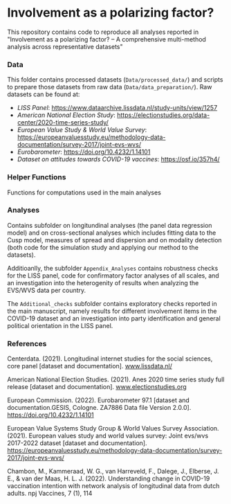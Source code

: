 # Involvement as a polarizing factor? 

This repository contains code to reproduce all analyses reported in "Involvement as a polarizing factor? – A comprehensive multi-method analysis across representative datasets"

### Data 

This folder contains processed datasets (`Data/processed_data/`) and scripts to prepare those datasets from raw data (`Data/data_preparation/`). Raw datasets can be found at: 

- *LISS Panel*: https://www.dataarchive.lissdata.nl/study-units/view/1257
- *American National Election Study*: https://electionstudies.org/data-center/2020-time-series-study/
- *European Value Study & World Value Survey*: https://europeanvaluesstudy.eu/methodology-data-documentation/survey-2017/joint-evs-wvs/
- *Eurobarometer*: https://doi.org/10.4232/1.14101
- *Dataset on attitudes towards COVID-19 vaccines*: https://osf.io/357h4/

### Helper Functions

Functions for computations used in the main analyses

### Analyses

Contains subfolder on longitundinal analyses (the panel data regression model) and on cross-sectional analyses which includes fitting data to the Cusp model, measures of spread and dispersion and on modality detection (both code for the simulation study and applying our method to the datasets). 

Additioanlly, the subfolder `Appendix_Analyses` contains robustness checks for the LISS panel, code for confirmatory factor analyses of all scales, and an investigation into the heterogenity of results when analyzing the EVS/WVS data per country. 

The `Additional_checks` subfolder contains exploratory checks reported in the main manuscript, namely results for different involvement items in the COVID-19 dataset and an investigation into party identification and general political orientation in the LISS panel.


### References

Centerdata. (2021). Longitudinal internet studies for the social sciences, core panel [dataset and documentation]. www.lissdata.nl/

American National Election Studies. (2021). Anes 2020 time series study full release [dataset and documentation]. www.electionstudies.org

European Commission. (2022). Eurobarometer 97.1 [dataset and documentation.GESIS, Cologne. ZA7886 Data file Version 2.0.0]. https://doi.org/10.4232/1.14101

European Value Systems Study Group & World Values Survey Association. (2021). European values study and world values survey: Joint evs/wvs 2017-2022 dataset [dataset and documentation]. https://europeanvaluesstudy.eu/methodology-data-documentation/survey-2017/joint-evs-wvs/

Chambon, M., Kammeraad, W. G., van Harreveld, F., Dalege, J., Elberse, J. E., & van der Maas, H. L. J. (2022). Understanding change in COVID-19 vaccination intention with  network analysis of longitudinal data from dutch adults. npj Vaccines, 7 (1), 114
